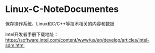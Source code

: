 # Linux-C-NoteDocumentes
保存操作系统、Linux和C/C++等技术相关的内容和数据

Intel开发者手册下载地址：https://software.intel.com/content/www/us/en/develop/articles/intel-sdm.html
